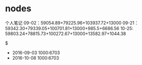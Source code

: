 # nodes
个人笔记
09-02：59054.89+79225.96+103937.72+13000
09-21：59342.30+79339.05+100701.81+13000+985.5+6686.56
10-25: 59803.24+78815.73+100272.67+13000+13582.97+1044.38


$
+ 2016-09-03 1000:6703
+ 2016-10-08 1000:6703